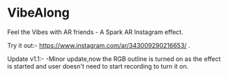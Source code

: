 # VibeAlong
Feel the Vibes with AR friends - A Spark AR Instagram effect.

Try it out:- https://www.instagram.com/ar/343009290216653/ .

Update v1.1:- 
  -Minor update,now the RGB outline is turned on as the effect is started and user doesn't need to start recording to turn it on.

